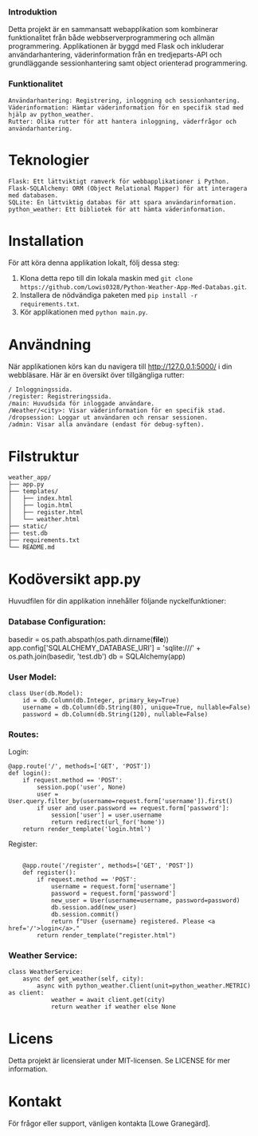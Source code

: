 ### Introduktion

Detta projekt är en sammansatt webapplikation som kombinerar funktionalitet från både webbserverprogrammering och allmän programmering. Applikationen är byggd med Flask och inkluderar användarhantering, väderinformation från en tredjeparts-API och grundläggande sessionhantering samt object orienterad programmering.

### Funktionalitet

    Användarhantering: Registrering, inloggning och sessionhantering.
    Väderinformation: Hämtar väderinformation för en specifik stad med hjälp av python_weather.
    Rutter: Olika rutter för att hantera inloggning, väderfrågor och användarhantering.

# Teknologier

    Flask: Ett lättviktigt ramverk för webbapplikationer i Python.
    Flask-SQLAlchemy: ORM (Object Relational Mapper) för att interagera med databasen.
    SQLite: En lättviktig databas för att spara användarinformation.
    python_weather: Ett bibliotek för att hämta väderinformation.

# Installation

För att köra denna applikation lokalt, följ dessa steg:

1. Klona detta repo till din lokala maskin med `git clone https://github.com/Lowis0328/Python-Weather-App-Med-Databas.git`.
2. Installera de nödvändiga paketen med `pip install -r requirements.txt`.
3. Kör applikationen med `python main.py`.

   
# Användning

När applikationen körs kan du navigera till http://127.0.0.1:5000/ i din webbläsare. Här är en översikt över tillgängliga rutter:

    / Inloggningssida.
    /register: Registreringssida.
    /main: Huvudsida för inloggade användare.
    /Weather/<city>: Visar väderinformation för en specifik stad.
    /dropsession: Loggar ut användaren och rensar sessionen.
    /admin: Visar alla användare (endast för debug-syften).


# Filstruktur

```
weather_app/
├── app.py
├── templates/
│   ├── index.html
│   ├── login.html
│   ├── register.html
│   └── weather.html
├── static/
├── test.db
├── requirements.txt
└── README.md
```


# Kodöversikt app.py

Huvudfilen för din applikation innehåller följande nyckelfunktioner:

### Database Configuration:

basedir = os.path.abspath(os.path.dirname(__file__))
app.config['SQLALCHEMY_DATABASE_URI'] = 'sqlite:///' + os.path.join(basedir, 'test.db')
db = SQLAlchemy(app)

### User Model:

```
class User(db.Model):
    id = db.Column(db.Integer, primary_key=True)
    username = db.Column(db.String(80), unique=True, nullable=False)
    password = db.Column(db.String(120), nullable=False)
```
### Routes:

  Login:
```
@app.route('/', methods=['GET', 'POST'])
def login():
    if request.method == 'POST':
        session.pop('user', None)
        user = User.query.filter_by(username=request.form['username']).first()
        if user and user.password == request.form['password']:
            session['user'] = user.username
            return redirect(url_for('home'))
    return render_template('login.html')
```
Register:
```

    @app.route('/register', methods=['GET', 'POST'])
    def register():
        if request.method == 'POST':
            username = request.form['username']
            password = request.form['password']
            new_user = User(username=username, password=password)
            db.session.add(new_user)
            db.session.commit()
            return f"User {username} registered. Please <a href='/'>login</a>."
        return render_template("register.html")
```
### Weather Service:
```
class WeatherService:
    async def get_weather(self, city):
        async with python_weather.Client(unit=python_weather.METRIC) as client:
            weather = await client.get(city)
            return weather if weather else None
```


# Licens

Detta projekt är licensierat under MIT-licensen. Se LICENSE för mer information.

# Kontakt

För frågor eller support, vänligen kontakta [Lowe Granegärd].
